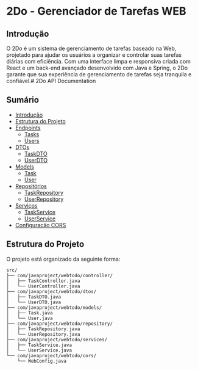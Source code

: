 # 2Do - Gerenciador de Tarefas WEB

## Introdução
O 2Do é um sistema de gerenciamento de tarefas baseado na Web, projetado para ajudar os usuários a organizar e controlar suas tarefas diárias com eficiência. Com uma interface limpa e responsiva criada com React e um back-end avançado desenvolvido com Java e Spring, o 2Do garante que sua experiência de gerenciamento de tarefas seja tranquila e confiável.# 2Do API Documentation

## Sumário

- [Introdução](#introdução)
- [Estrutura do Projeto](#estrutura-do-projeto)
- [Endpoints](#endpoints)
  - [Tasks](#tasks)
  - [Users](#users)
- [DTOs](#dtos)
  - [TaskDTO](#taskdto)
  - [UserDTO](#userdto)
- [Models](#models)
  - [Task](#task)
  - [User](#user)
- [Repositórios](#repositórios)
  - [TaskRepository](#taskrepository)
  - [UserRepository](#userrepository)
- [Serviços](#serviços)
  - [TaskService](#taskservice)
  - [UserService](#userservice)
- [Configuração CORS](#configuração-cors)



## Estrutura do Projeto

O projeto está organizado da seguinte forma:

```plaintext
src/
├── com/javaproject/webtodo/controller/
│   ├── TaskController.java
│   └── UserController.java
├── com/javaproject/webtodo/dtos/
│   ├── TaskDTO.java
│   └── UserDTO.java
├── com/javaproject/webtodo/models/
│   ├── Task.java
│   └── User.java
├── com/javaproject/webtodo/repository/
│   ├── TaskRepository.java
│   └── UserRepository.java
├── com/javaproject/webtodo/services/
│   ├── TaskService.java
│   └── UserService.java
└── com/javaproject/webtodo/cors/
    └── WebConfig.java
